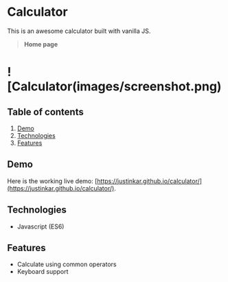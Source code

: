 # Calculator

This is an awesome calculator built with vanilla JS.

> **Home page**

# ![Calculator(images/screenshot.png)

## Table of contents

1. [Demo](#demo)
2. [Technologies](#technologies)
3. [Features](#features)

## Demo

Here is the working live demo:
[https://justinkar.github.io/calculator/](https://justinkar.github.io/calculator/).

## Technologies

- Javascript (ES6)

## Features

- Calculate using common operators
- Keyboard support
